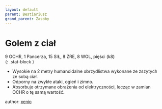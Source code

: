 ```yaml
---
layout: default
parent: Bestiariusz
grand_parent: Zasoby
---
```


# Golem z ciał

9 OCHR, 1 Pancerza, 15 SIŁ, 8 ZRE, 8 WOL, pięści (k8)  
{: .stat-block }

- Wysokie na 2 metry humanoidalne obrzydlistwa wykonane ze zszytych ze sobą ciał.  
- Odporny na zwykłe ataki, ogień i zimno.  
- Absorbuje otrzymane obrażenia od elektryczności, lecząc w zamian OCHR o tę samą wartość.  

author: [xenio](https://xenioinabottle.blogspot.com)

